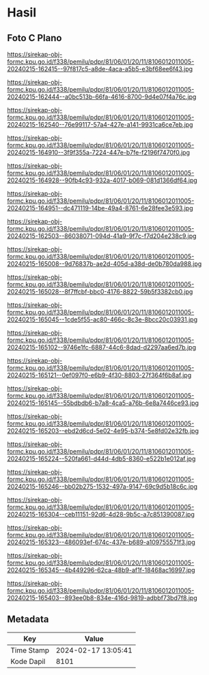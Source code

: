 # Hasil

## Foto C Plano

https://sirekap-obj-formc.kpu.go.id/f338/pemilu/pdpr/81/06/01/20/11/8106012011005-20240215-162415--97f817c5-a8de-4aca-a5b5-e3bf68ee6f43.jpg

https://sirekap-obj-formc.kpu.go.id/f338/pemilu/pdpr/81/06/01/20/11/8106012011005-20240215-162444--a0bc513b-66fa-4616-8700-9d4e07f4a76c.jpg

https://sirekap-obj-formc.kpu.go.id/f338/pemilu/pdpr/81/06/01/20/11/8106012011005-20240215-162540--76e99117-57a4-427e-a141-9931ca6ce7eb.jpg

https://sirekap-obj-formc.kpu.go.id/f338/pemilu/pdpr/81/06/01/20/11/8106012011005-20240215-164910--3f9f355a-7224-447e-b7fe-f2196f7470f0.jpg

https://sirekap-obj-formc.kpu.go.id/f338/pemilu/pdpr/81/06/01/20/11/8106012011005-20240215-164928--90fb4c93-932a-4017-b069-081d1366df64.jpg

https://sirekap-obj-formc.kpu.go.id/f338/pemilu/pdpr/81/06/01/20/11/8106012011005-20240215-164951--dc471119-14be-49a4-8761-6e28fee3e593.jpg

https://sirekap-obj-formc.kpu.go.id/f338/pemilu/pdpr/81/06/01/20/11/8106012011005-20240215-162503--86038071-094d-41a9-9f7c-f7d204e238c9.jpg

https://sirekap-obj-formc.kpu.go.id/f338/pemilu/pdpr/81/06/01/20/11/8106012011005-20240215-165008--9d76837b-ae2d-405d-a38d-de0b780da988.jpg

https://sirekap-obj-formc.kpu.go.id/f338/pemilu/pdpr/81/06/01/20/11/8106012011005-20240215-165028--8f7ffcbf-bbc0-4176-8822-59b5f3382cb0.jpg

https://sirekap-obj-formc.kpu.go.id/f338/pemilu/pdpr/81/06/01/20/11/8106012011005-20240215-165045--1cde5f55-ac80-466c-8c3e-8bcc20c03931.jpg

https://sirekap-obj-formc.kpu.go.id/f338/pemilu/pdpr/81/06/01/20/11/8106012011005-20240215-165102--9746e1fc-6887-44c6-8dad-d2297aa6ed7b.jpg

https://sirekap-obj-formc.kpu.go.id/f338/pemilu/pdpr/81/06/01/20/11/8106012011005-20240215-165121--0ef097f0-e6b9-4f30-8803-27f364f6b8af.jpg

https://sirekap-obj-formc.kpu.go.id/f338/pemilu/pdpr/81/06/01/20/11/8106012011005-20240215-165145--55bdbdb6-b7a8-4ca5-a76b-6e8a7446ce93.jpg

https://sirekap-obj-formc.kpu.go.id/f338/pemilu/pdpr/81/06/01/20/11/8106012011005-20240215-165203--ebd2d6cd-5e02-4e95-b374-5e8fd02e32fb.jpg

https://sirekap-obj-formc.kpu.go.id/f338/pemilu/pdpr/81/06/01/20/11/8106012011005-20240215-165224--520fa661-d44d-4db5-8360-e522b1e012af.jpg

https://sirekap-obj-formc.kpu.go.id/f338/pemilu/pdpr/81/06/01/20/11/8106012011005-20240215-165246--bb02b275-1532-497a-9147-69c9d5b18c6c.jpg

https://sirekap-obj-formc.kpu.go.id/f338/pemilu/pdpr/81/06/01/20/11/8106012011005-20240215-165304--ceb11151-92d6-4d28-9b5c-a7c851390087.jpg

https://sirekap-obj-formc.kpu.go.id/f338/pemilu/pdpr/81/06/01/20/11/8106012011005-20240215-165323--486093ef-674c-437e-b689-a109755571f3.jpg

https://sirekap-obj-formc.kpu.go.id/f338/pemilu/pdpr/81/06/01/20/11/8106012011005-20240215-165345--4b449296-62ca-48b9-af1f-18468ac16997.jpg

https://sirekap-obj-formc.kpu.go.id/f338/pemilu/pdpr/81/06/01/20/11/8106012011005-20240215-165403--893ee0b8-834e-416d-9819-adbbf73bd7f8.jpg


## Metadata

| Key        | Value               |
| ---------- | ------------------- |
| Time Stamp | 2024-02-17 13:05:41 |
| Kode Dapil | 8101                |




